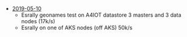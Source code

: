 - [2019-05-10](./2019-05-10) 
  - Esrally geonames test on A4IOT datastore 3 masters and 3 data nodes (17k/s)
  - Esrally on one of AKS nodes (off AKS)  50k/s
